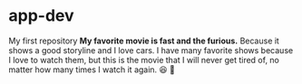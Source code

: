 # app-dev
My first repository
**My favorite movie is fast and the furious.**
Because it shows a good storyline and I love cars.
I have many favorite shows because I love to watch them, but this is the movie that I will never get tired of, no matter how many times I watch it again. 
😆 💙
